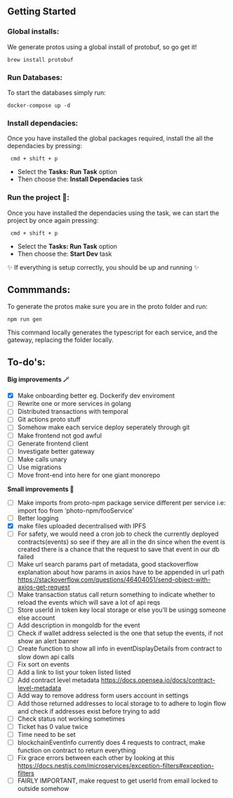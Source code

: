 ## <b>Getting Started</b>
### <b>Global installs:</b>
We generate protos using a global install of protobuf, so go get it!
```
brew install protobuf
```

### <b>Run Databases:</b>
To start the databases simply run:
```
docker-compose up -d
```

### <b>Install dependacies:</b>
Once you have installed the global packages required, install the all the dependacies by pressing:
```
 cmd + shift + p
```
- Select the <b>Tasks: Run Task</b> option <br>
- Then choose the: <b>Install Dependacies</b> task

### <b>Run the project 🏃:</b>
Once you have installed the dependacies using the task, we can start the project by once again pressing:
```
 cmd + shift + p
```
- Select the <b>Tasks: Run Task</b> option <br>
- Then choose the: <b>Start Dev</b> task

✨ If everything is setup correctly, you should be up and running ✨

## Commmands:
To generate the protos make sure you are in the proto folder and run:
```
npm run gen
```
This command locally generates the typescript for each service, and the gateway, replacing the folder locally.

## To-do's:

<b>Big improvements 🪄 </b>
- [x] Make onboarding better eg. Dockerify dev enviroment
- [ ] Rewrite one or more services in golang
- [ ] Distributed transactions with temporal
- [ ] Git actions proto stuff
- [ ] Somehow make each service deploy seperately through git
- [ ] Make frontend not god awful
- [ ] Generate frontend client
- [ ] Investigate better gateway
- [ ] Make calls unary
- [ ] Use migrations
- [ ] Move front-end into here for one giant monorepo

<b>Small improvements 🌴 </b>
- [ ] Make imports from proto-npm package service different per service i.e:    import foo from ‘photo-npm/fooService’
- [ ] Better logging
- [x] make files uploaded decentralised with IPFS
- [ ] For safety, we would need a cron job to check the currently deployed contracts(events) so see if they are all in the dn since when the event is created there is a chance that the request to save that event in our db failed
- [ ] Make url search params part of metadata, good stackoverflow explanation about how params in axios have to be appended in url path https://stackoverflow.com/questions/46404051/send-object-with-axios-get-request
- [ ] Make transaction status call return something to indicate whether to reload the events which will save a lot of api reqs
- [ ] Store userId in token key local storage or else you’ll be usingg someone else account 
- [ ] Add description in mongoldb for the event
- [ ] Check if wallet address selected is the one that setup the events, if not show an alert banner
- [ ] Create function to show all info in eventDisplayDetails from contract to slow down api calls
- [ ] Fix sort on events
- [ ] Add a link to list your token listed listed
- [ ] Add contract level metadata https://docs.opensea.io/docs/contract-level-metadata
- [ ] Add way to remove address form users account in settings
- [ ] Add those returned addresses to local storage to to adhere to login flow and check if addresses exist before trying to add
- [ ] Check status not working sometimes
- [ ] Ticket has 0 value twice
- [ ] Time need to be set
- [ ] blockchainEventInfo currently does 4 requests to contract, make function on contract to return everything
- [ ] Fix grace errors between each other by looking at this https://docs.nestjs.com/microservices/exception-filters#exception-filters
- [ ] FAIRLY IMPORTANT, make request to get userId from email locked to outside somehow
